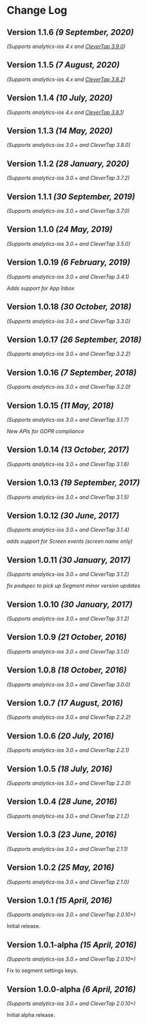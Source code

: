 Change Log
==========

Version 1.1.6 *(9 September, 2020)*
-------------------------------------------
*(Supports analytics-ios 4.x and [CleverTap 3.9.0](https://github.com/CleverTap/clevertap-ios-sdk/releases/tag/3.9.0))*

Version 1.1.5 *(7 August, 2020)*
-------------------------------------------
*(Supports analytics-ios 4.x and [CleverTap 3.8.2](https://github.com/CleverTap/clevertap-ios-sdk/releases/tag/3.8.2))*

Version 1.1.4 *(10 July, 2020)*
-------------------------------------------
*(Supports analytics-ios 4.x and [CleverTap 3.8.1](https://github.com/CleverTap/clevertap-ios-sdk/releases/tag/3.8.1))*

Version 1.1.3 *(14 May, 2020)*
-------------------------------------------
*(Supports analytics-ios 3.0.+ and CleverTap 3.8.0)*


Version 1.1.2 *(28 January, 2020)*
-------------------------------------------
*(Supports analytics-ios 3.0.+ and CleverTap 3.7.2)*

Version 1.1.1 *(30 September, 2019)*
-------------------------------------------
*(Supports analytics-ios 3.0.+ and CleverTap 3.7.0)*

Version 1.1.0 *(24 May, 2019)*
-------------------------------------------
*(Supports analytics-ios 3.0.+ and CleverTap 3.5.0)*

Version 1.0.19 *(6 February, 2019)*
-------------------------------------------
*(Supports analytics-ios 3.0.+ and CleverTap 3.4.1)*

*Adds support for App Inbox*

Version 1.0.18 *(30 October, 2018)*
-------------------------------------------
*(Supports analytics-ios 3.0.+ and CleverTap 3.3.0)*

Version 1.0.17 *(26 September, 2018)*
-------------------------------------------
*(Supports analytics-ios 3.0.+ and CleverTap 3.2.2)*

Version 1.0.16 *(7 September, 2018)*
-------------------------------------------
*(Supports analytics-ios 3.0.+ and CleverTap 3.2.0)*

Version 1.0.15 *(11 May, 2018)*
-------------------------------------------
*(Supports analytics-ios 3.0.+ and CleverTap 3.1.7)*

*New APIs for GDPR compliance*

Version 1.0.14 *(13 October, 2017)*
-------------------------------------------
*(Supports analytics-ios 3.0.+ and CleverTap 3.1.6)*

Version 1.0.13 *(19 September, 2017)*
-------------------------------------------
*(Supports analytics-ios 3.0.+ and CleverTap 3.1.5)*

Version 1.0.12 *(30 June, 2017)*
-------------------------------------------
*(Supports analytics-ios 3.0.+ and CleverTap 3.1.4)*

*adds support for Screen events (screen name only)*

Version 1.0.11 *(30 January, 2017)*
-------------------------------------------
*(Supports analytics-ios 3.0.+ and CleverTap 3.1.2)*

*fix podspec to pick up Segment minor version updates*

Version 1.0.10 *(30 January, 2017)*
-------------------------------------------
*(Supports analytics-ios 3.0.+ and CleverTap 3.1.2)*

Version 1.0.9 *(21 October, 2016)*
-------------------------------------------
*(Supports analytics-ios 3.0.+ and CleverTap 3.1.0)*

Version 1.0.8 *(18 October, 2016)*
-------------------------------------------
*(Supports analytics-ios 3.0.+ and CleverTap 3.0.0)*

Version 1.0.7 *(17 August, 2016)*
-------------------------------------------
*(Supports analytics-ios 3.0.+ and CleverTap 2.2.2)*

Version 1.0.6 *(20 July, 2016)*
-------------------------------------------
*(Supports analytics-ios 3.0.+ and CleverTap 2.2.1)*

Version 1.0.5 *(18 July, 2016)*
-------------------------------------------
*(Supports analytics-ios 3.0.+ and CleverTap 2.2.0)*

Version 1.0.4 *(28 June, 2016)*
-------------------------------------------
*(Supports analytics-ios 3.0.+ and CleverTap 2.1.2)*

Version 1.0.3 *(23 June, 2016)*
-------------------------------------------
*(Supports analytics-ios 3.0.+ and CleverTap 2.1.1)*

Version 1.0.2 *(25 May, 2016)*
-------------------------------------------
*(Supports analytics-ios 3.0.+ and CleverTap 2.1.0)*

Version 1.0.1 *(15 April, 2016)*
-------------------------------------------
*(Supports analytics-ios 3.0.+ and CleverTap 2.0.10+)*

Initial release.

Version 1.0.1-alpha *(15 April, 2016)*
-------------------------------------------
*(Supports analytics-ios 3.0.+ and CleverTap 2.0.10+)*

Fix to segment settings keys.

Version 1.0.0-alpha *(6 April, 2016)*
-------------------------------------------
*(Supports analytics-ios 3.0.+ and CleverTap 2.0.10+)*

Initial alpha release.
